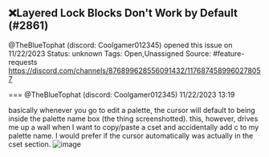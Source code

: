## ❌Layered Lock Blocks Don't Work by Default (#2861)
@TheBlueTophat (discord: Coolgamer012345) opened this issue on 11/22/2023
Status: unknown
Tags: Open,Unassigned
Source: #feature-requests https://discord.com/channels/876899628556091432/1176874589960278057


=== @TheBlueTophat (discord: Coolgamer012345) 11/22/2023 13:19

basically whenever you go to edit a palette, the cursor will default to being inside the palette name box (the thing screenshotted).  this, however, drives me up a wall when I want to copy/paste a cset and accidentally add c to my palette name. I would prefer if the cursor automatically was actually in the cset section.
![image](https://cdn.discordapp.com/attachments/1176874589960278057/1176874590123864074/image.png?ex=65e86d5f&is=65d5f85f&hm=bc26fa77b334ec66ea319b3840346d46b2e7d0f65ffd43bc0f8746025a0ea9b5&)
